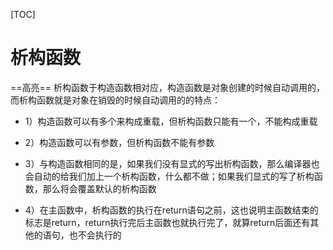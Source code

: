 [TOC]
# 析构函数

==高亮==
析构函数于构造函数相对应，构造函数是对象创建的时候自动调用的，而析构函数就是对象在销毁的时候自动调用的的特点：

* 1）构造函数可以有多个来构成重载，但析构函数只能有一个，不能构成重载

* 2）构造函数可以有参数，但析构函数不能有参数

* 3）与构造函数相同的是，如果我们没有显式的写出析构函数，那么编译器也会自动的给我们加上一个析构函数，什么都不做；如果我们显式的写了析构函数，那么将会覆盖默认的析构函数

* 4）在主函数中，析构函数的执行在return语句之前，这也说明主函数结束的标志是return，return执行完后主函数也就执行完了，就算return后面还有其他的语句，也不会执行的